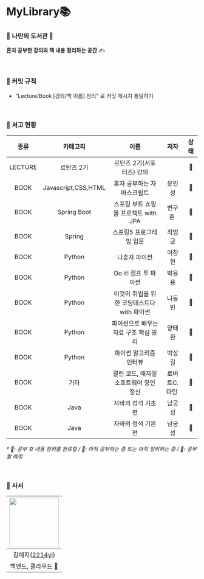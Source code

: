 # MyLibrary📚
### 📘 나만의 도서관 📖     
<b>혼자 공부한 강의와 책 내용 정리하는 공간</b> ✍

<br>

### 📕 커밋 규칙
- "Lecture/Book [강의/책 이름] 정리" 로 커밋 메시지 통일하기  


<br>

### 📗 서고 현황  
|   종류    |  카테고리  |             이름             |       저자      | 상태  |
|:-------:|:------:|:--------------------------:|:-------------:|:---:|
| LECTURE |르탄즈 2기|      르탄즈 2기(서포터즈) 강의       |               |📗|
|  BOOK   |Javascript,CSS,HTML|       혼자 공부하는 자바스크립트       |      윤인성      | 📗  |
|  BOOK   |Spring Boot|  스프링 부트 쇼핑몰 프로젝트 with JPA  |   변구훈&nbsp;   | 📙  |
|  BOOK   |Spring|       스프링5 프로그래밍 입문        |      최범균      | 📕  |
|  BOOK   |Python|          나혼자 파이썬           |      이창현      |  📗 |
|  BOOK   |Python|      Do it! 점프 투 파이썬       |      박응용      |📗|
|  BOOK   |Python| 이것이 취업을 위한 코딩테스트다 with 파이썬 |      나동빈      |📙|
|  BOOK   |Python|   파이썬으로 배우는 자료 구조 핵심 원리    |      양태환      |📙|
|  BOOK   |Python|        파이썬 알고리즘 인터뷰        |      박상길      |📙|
|  BOOK   |기타|   클린 코드, 애자일 소프트웨어 장인 정신   | 로버트C.마틴&nbsp; |📗|
|  BOOK   |Java|         자바의 정석 기초편         |남궁 성|📗|
|  BOOK   |Java|         자바의 정석 기본편         |남궁 성|📙|




_* 📗: 공부 후 내용 정리를 완료함 / 📙: 아직 공부하는 중 또는 아직 정리하는 중 / 📕: 공부할 예정_

<br>

### 📙 사서
| <img src="https://user-images.githubusercontent.com/54930365/176831020-74e01f30-4e6d-421a-a991-ffe25e41e903.jpeg" width="130" height="130"> |
|:-------------------------------------------------------------------------------------------------------------------------------------------:|
|                                                  김예지([2214yj](https://github.com/2214yj))                                                   |
|                                                                백엔드, 클라우드 👀                                                                 |



